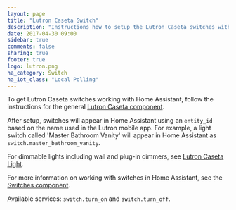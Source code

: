 ```yaml
---
layout: page
title: "Lutron Caseta Switch"
description: "Instructions how to setup the Lutron Caseta switches within Home Assistant."
date: 2017-04-30 09:00
sidebar: true
comments: false
sharing: true
footer: true
logo: lutron.png
ha_category: Switch
ha_iot_class: "Local Polling"
---
```


To get Lutron Caseta switches working with Home Assistant, follow the instructions for the general [Lutron Caseta component](/components/lutron_caseta/).

After setup, switches will appear in Home Assistant using an `entity_id` based on the name used in the Lutron mobile app. For example, a light switch called 'Master Bathroom Vanity' will appear in Home Assistant as `switch.master_bathroom_vanity`.

For dimmable lights including wall and plug-in dimmers, see [Lutron Caseta Light](/components/light.lutron_caseta/).

For more information on working with switches in Home Assistant, see the [Switches component](/components/switch/).

Available services: `switch.turn_on` and `switch.turn_off`.